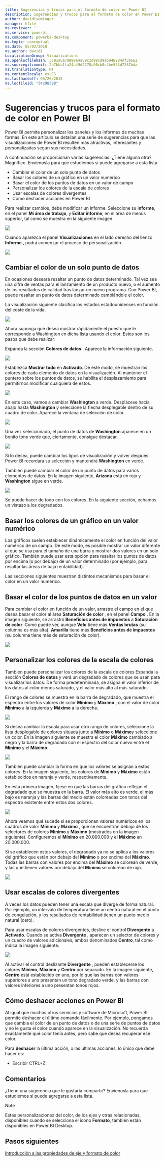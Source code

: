 ```yaml
---
title: Sugerencias y trucos para el formato de color en Power BI
description: Sugerencias y trucos para el formato de color en Power BI
author: davidiseminger
manager: kfile
ms.reviewer: ''
ms.service: powerbi
ms.component: powerbi-desktop
ms.topic: conceptual
ms.date: 05/02/2018
ms.author: davidi
LocalizationGroup: Visualizations
ms.openlocfilehash: 3c91a6a70899a4a59c3d98cd9ab948284df5b662
ms.sourcegitcommit: 2a7bbb1fa24a49d2278a90cb0c4be543d7267bda
ms.translationtype: HT
ms.contentlocale: es-ES
ms.lasthandoff: 06/26/2018
ms.locfileid: "34298398"
---
```

# <a name="tips-and-tricks-for-color-formatting-in-power-bi"></a>Sugerencias y trucos para el formato de color en Power BI
Power BI permite personalizar los paneles y los informes de muchas formas. En este artículo se detallan una serie de sugerencias para que las visualizaciones de Power BI resulten más atractivas, interesantes y personalizadas según sus necesidades.

A continuación se proporcionan varias sugerencias. ¿Tiene alguna otra? Magnífico. Envíenosla para que estudiemos si puede agregarse a esta lista.

* Cambiar el color de un solo punto de datos
* Basar los colores de un gráfico en un valor numérico
* Basar el color de los puntos de datos en un valor de campo
* Personalizar los colores de la escala de colores
* Usar escalas de colores divergentes
* Cómo deshacer acciones en Power BI

Para realizar cambios, debe modificar un informe. Seleccione su **informe**, en el panel **Mi área de trabajo**, y **Editar informe**, en el área de menús superior, tal como se muestra en la siguiente imagen.

![](media/service-tips-and-tricks-for-color-formatting/tipstrickscolor_1.png)

Cuando aparezca el panel **Visualizaciones** en el lado derecho del lienzo **Informe** , podrá comenzar el proceso de personalización.

![](media/service-tips-and-tricks-for-color-formatting/tipstrickscolor_2.png)

## <a name="change-the-color-of-a-single-data-point"></a>Cambiar el color de un solo punto de datos
En ocasiones deseará resaltar un punto de datos determinado. Tal vez sea una cifra de ventas para el lanzamiento de un producto nuevo, o el aumento de los resultados de calidad tras lanzar un nuevo programa. Con Power BI, puede resaltar un punto de datos determinado cambiándole el color.

La visualización siguiente clasifica los estados estadounidenses en función del coste de la vida. 

![](media/service-tips-and-tricks-for-color-formatting/tipstrickscolor_3.png)

Ahora suponga que desea mostrar rápidamente el puesto que le corresponde a Washington en dicha lista usando el color. Estos son los pasos que debe realizar:

Expanda la sección **Colores de datos** . Aparece la información siguiente.

![](media/service-tips-and-tricks-for-color-formatting/tipstrickscolor_4.png)

Establezca **Mostrar todo** en **Activado**. De este modo, se muestran los colores de cada elemento de datos en la visualización. Al mantener el puntero sobre los puntos de datos, se habilita el desplazamiento para permitirnos modificar cualquiera de estos.

![](media/service-tips-and-tricks-for-color-formatting/tipstrickscolor_5.png)

En este caso, vamos a cambiar **Washington** a verde. Desplácese hacia abajo hasta **Washington** y seleccione la flecha desplegable dentro de su cuadro de color. Aparece la ventana de selección de color.

![](media/service-tips-and-tricks-for-color-formatting/tipstrickscolor_6.png)

Una vez seleccionado, el punto de datos de **Washington** aparece en un bonito tono verde que, ciertamente, consigue destacar.

![](media/service-tips-and-tricks-for-color-formatting/tipstrickscolor_7.png)

Si lo desea, puede cambiar los tipos de visualización y volver después: Power BI recordará su selección y mantendrá **Washington** en verde.

También puede cambiar el color de un punto de datos para varios elementos de datos. En la imagen siguiente, **Arizona** está en rojo y **Washington** sigue en verde.

![](media/service-tips-and-tricks-for-color-formatting/tipstrickscolor_8.png)

Se puede hacer de todo con los colores. En la siguiente sección, echamos un vistazo a los degradados.

## <a name="base-the-colors-of-a-chart-on-a-numeric-value"></a>Basar los colores de un gráfico en un valor numérico
Los gráficos suelen establecer dinámicamente el color en función del valor numérico de un campo. De este modo, es posible mostrar un valor diferente al que se usa para el tamaño de una barra y mostrar dos valores en un solo gráfico. También puede usar esta opción para resaltar los puntos de datos por encima (o por debajo) de un valor determinado (por ejemplo, para resaltar las áreas de baja rentabilidad).

Las secciones siguientes muestran distintos mecanismos para basar el color en un valor numérico.

## <a name="base-the-color-of-data-points-on-a-value"></a>Basar el color de los puntos de datos en un valor
Para cambiar el color en función de un valor, arrastre el campo en el que desea basar el color al área **Saturación de color** , en el panel **Campo** . En la imagen siguiente, se arrastró **Beneficios antes de impuestos** a **Saturación de color**. Como puede ver, aunque **Velo** tiene más **Ventas brutas** (su columna es más alta), **Amarilla** tiene más **Beneficios antes de impuestos** (su columna tiene más de saturación de color).

![](media/service-tips-and-tricks-for-color-formatting/tipstrickscolor_9.png)

## <a name="customize-the-colors-used-in-the-color-scale"></a>Personalizar los colores de la escala de colores
También puede personalizar los colores de la escala de colores Expanda la sección **Colores de datos** y verá un degradado de colores que se usan para visualizar los datos. De forma predeterminada, se asigna el valor inferior de los datos al color menos saturado, y el valor más alto al más saturado.

El rango de colores se muestra en la barra de degradado, que muestra el espectro entre los valores de color **Mínimo** y **Máximo** , con el valor de color **Mínimo** a la izquierda y **Máximo** a la derecha.

![](media/service-tips-and-tricks-for-color-formatting/tipstrickscolor_10.png)

Si desea cambiar la escala para usar otro rango de colores, seleccione la lista desplegable de colores situada junto a **Mínimo** o **Máximo**y seleccione un color. En la imagen siguiente se muestra el color **Máximo** cambiado a negro y la barra de degradado con el espectro del color nuevo entre el **Mínimo** y el **Máximo**.

![](media/service-tips-and-tricks-for-color-formatting/tipstrickscolor_11.png)

También puede cambiar la forma en que los valores se asignan a estos colores. En la imagen siguiente, los colores de **Mínimo** y **Máximo** están establecidos en naranja y verde, respectivamente.

En esta primera imagen, fíjese en que las barras del gráfico reflejan el degradado que se muestra en la barra. El valor más alto es verde, el más bajo es naranja y las barras del medio están coloreadas con tonos del espectro existente entre estos dos colores.

![](media/service-tips-and-tricks-for-color-formatting/tipstrickscolor_12.png)

Ahora veamos qué sucede si se proporcionan valores numéricos en los cuadros de valor **Mínimo** y **Máximo** , que se encuentran debajo de los selectores de colores **Mínimo** y **Máximo** (mostrados en la imagen siguiente). Configuremos el **Mínimo** en 20.000.000 y el **Máximo** en 20.000.000.

Si se establecen estos valores, el degradado ya no se aplica a los valores del gráfico que están por debajo del **Mínimo** o por encima del **Máximo**. Todas las barras con valores por encima del **Máximo** se colorean de verde, y las que tienen valores por debajo del **Mínimo** se colorean de rojo.

![](media/service-tips-and-tricks-for-color-formatting/tipstrickscolor_13.png)

## <a name="use-diverging-color-scales"></a>Usar escalas de colores divergentes
A veces los datos pueden tener una escala que diverge de forma natural. Por ejemplo, un intervalo de temperatura tiene un centro natural en el punto de congelación, y los resultados de rentabilidad tienen un punto medio natural (cero).

Para usar escalas de colores divergentes, deslice el control **Divergente** a **Activado**. Cuando se activa **Divergente** , aparecen un selector de colores y un cuadro de valores adicionales, ambos denominados **Centro**, tal como indica la imagen siguiente.

![](media/service-tips-and-tricks-for-color-formatting/tipstrickscolor_14.png)

Al activar el control deslizante **Divergente** , pueden establecerse los colores **Mínimo**, **Máximo** y **Centro** por separado. En la imagen siguiente, **Centro** está establecido en uno, por lo que las barras con valores superiores a uno presentan un tono degradado verde, y las barras con valores inferiores a uno presentan tonos rojos.

## <a name="how-to-undo-in-power-bi"></a>Cómo deshacer acciones en Power BI
Al igual que muchos otros servicios y software de Microsoft, Power BI permite deshacer el último comando fácilmente. Por ejemplo, pongamos que cambia el color de un punto de datos o de una serie de puntos de datos y no le gusta el color cuando aparece en la visualización. No recuerda exactamente qué color tenía antes, pero sabe que desea recuperar ese color.

Para **deshacer** la última acción, o las últimas acciones, lo único que debe hacer es:

- Escribir CTRL+Z.

## <a name="feedback"></a>Comentarios
¿Tiene una sugerencia que le gustaría compartir? Envíenosla para que estudiemos si puede agregarse a esta lista.

>[!NOTE]
>Estas personalizaciones del color, de los ejes y otras relacionadas, disponibles cuando se selecciona el icono **Formato**, también están disponibles en Power BI Desktop.

## <a name="next-steps"></a>Pasos siguientes
[Introducción a las propiedades de eje y formato de color](service-getting-started-with-color-formatting-and-axis-properties.md)

